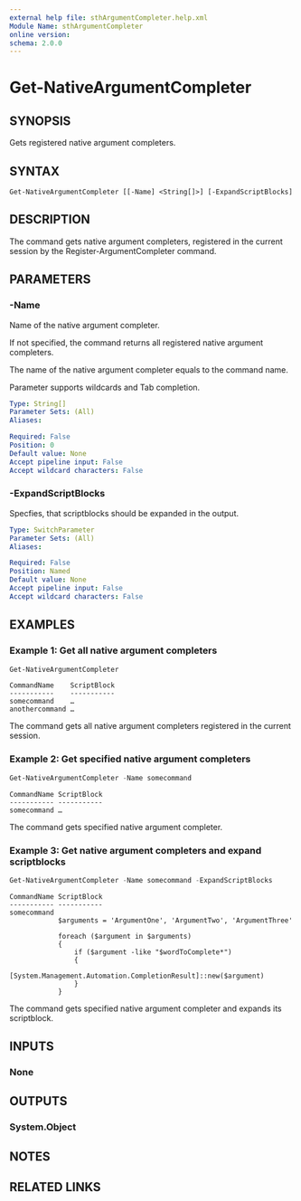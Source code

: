 ```yaml
---
external help file: sthArgumentCompleter.help.xml
Module Name: sthArgumentCompleter
online version:
schema: 2.0.0
---
```


# Get-NativeArgumentCompleter

## SYNOPSIS

Gets registered native argument completers.

## SYNTAX

```
Get-NativeArgumentCompleter [[-Name] <String[]>] [-ExpandScriptBlocks]
```

## DESCRIPTION

The command gets native argument completers, registered in the current session by the Register-ArgumentCompleter command.

## PARAMETERS

### -Name

Name of the native argument completer.

If not specified, the command returns all registered native argument completers.

The name of the native argument completer equals to the command name.

Parameter supports wildcards and Tab completion.

```yaml
Type: String[]
Parameter Sets: (All)
Aliases:

Required: False
Position: 0
Default value: None
Accept pipeline input: False
Accept wildcard characters: False
```

### -ExpandScriptBlocks

Specfies, that scriptblocks should be expanded in the output.

```yaml
Type: SwitchParameter
Parameter Sets: (All)
Aliases:

Required: False
Position: Named
Default value: None
Accept pipeline input: False
Accept wildcard characters: False
```

## EXAMPLES

### Example 1: Get all native argument completers

```powershell
Get-NativeArgumentCompleter
```

```
CommandName    ScriptBlock
-----------    -----------
somecommand    …
anothercommand …
```

The command gets all native argument completers registered in the current session.

### Example 2: Get specified native argument completers

```powershell
Get-NativeArgumentCompleter -Name somecommand
```

```
CommandName ScriptBlock
----------- -----------
somecommand …
```

The command gets specified native argument completer.

### Example 3: Get native argument completers and expand scriptblocks

```powershell
Get-NativeArgumentCompleter -Name somecommand -ExpandScriptBlocks
```

```
CommandName ScriptBlock
----------- -----------
somecommand
            $arguments = 'ArgumentOne', 'ArgumentTwo', 'ArgumentThree'

            foreach ($argument in $arguments)
            {
                if ($argument -like "$wordToComplete*")
                {
                    [System.Management.Automation.CompletionResult]::new($argument)
                }
            }
```

The command gets specified native argument completer and expands its scriptblock.

## INPUTS

### None

## OUTPUTS

### System.Object

## NOTES

## RELATED LINKS
